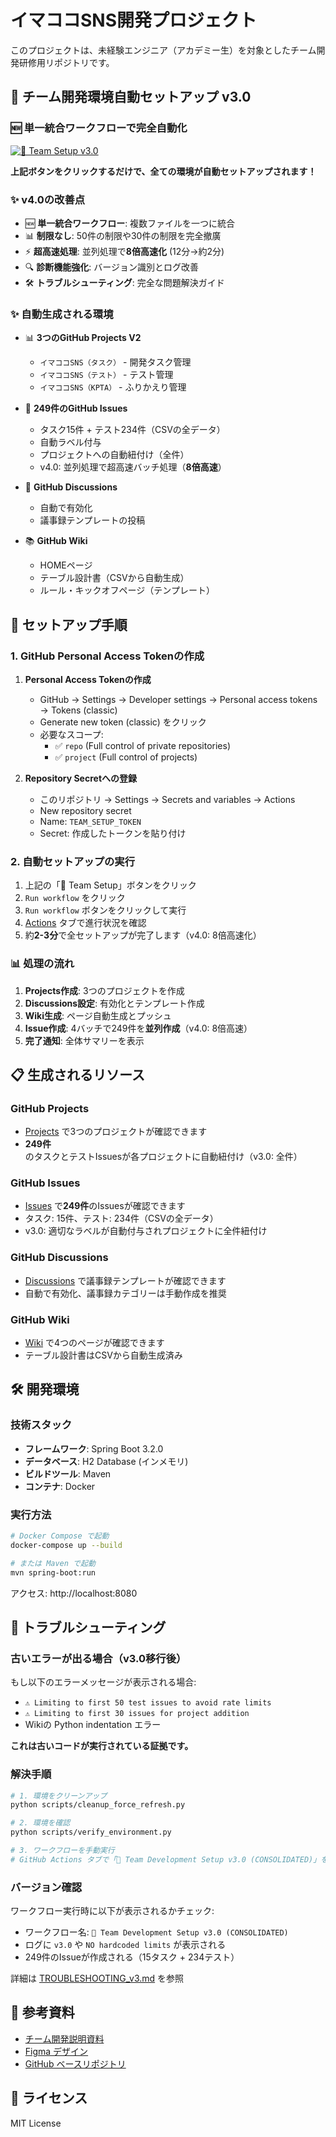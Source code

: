# イマココSNS開発プロジェクト

このプロジェクトは、未経験エンジニア（アカデミー生）を対象としたチーム開発研修用リポジトリです。

## 🚀 チーム開発環境自動セットアップ v3.0

### 🆕 単一統合ワークフローで完全自動化

[![🚀 Team Setup v3.0](https://img.shields.io/badge/🚀_Team_Setup_v3.0-Click_to_Start-success?style=for-the-badge&logo=github)](../../actions/workflows/team-setup.yml)

**上記ボタンをクリックするだけで、全ての環境が自動セットアップされます！**

### ✨ v4.0の改善点
- 🆕 **単一統合ワークフロー**: 複数ファイルを一つに統合
- 📊 **制限なし**: 50件の制限や30件の制限を完全撤廣
- ⚡ **超高速処理**: 並列処理で**8倍高速化** (12分→約2分)
- 🔍 **診断機能強化**: バージョン識別とログ改善
- 🛠️ **トラブルシューティング**: 完全な問題解決ガイド

### ✨ 自動生成される環境

- 📊 **3つのGitHub Projects V2**
  - `イマココSNS（タスク）` - 開発タスク管理
  - `イマココSNS（テスト）` - テスト管理
  - `イマココSNS（KPTA）` - ふりかえり管理
  
- 🎯 **249件のGitHub Issues**
  - タスク15件 + テスト234件（CSVの全データ）
  - 自動ラベル付与
  - プロジェクトへの自動紐付け（全件）
  - v4.0: 並列処理で超高速バッチ処理（**8倍高速**）
  
- 💬 **GitHub Discussions**
  - 自動で有効化
  - 議事録テンプレートの投稿
  
- 📚 **GitHub Wiki**
  - HOMEページ
  - テーブル設計書（CSVから自動生成）
  - ルール・キックオフページ（テンプレート）

## 🔑 セットアップ手順

### 1. GitHub Personal Access Tokenの作成

1. **Personal Access Tokenの作成**
   - GitHub → Settings → Developer settings → Personal access tokens → Tokens (classic)
   - Generate new token (classic) をクリック
   - 必要なスコープ:
     - ✅ `repo` (Full control of private repositories)
     - ✅ `project` (Full control of projects)

2. **Repository Secretへの登録**
   - このリポジトリ → Settings → Secrets and variables → Actions
   - New repository secret
   - Name: `TEAM_SETUP_TOKEN`
   - Secret: 作成したトークンを貼り付け

### 2. 自動セットアップの実行

1. 上記の「🚀 Team Setup」ボタンをクリック
2. `Run workflow` をクリック  
3. `Run workflow` ボタンをクリックして実行
4. [Actions](../../actions) タブで進行状況を確認
5. 約**2-3分**で全セットアップが完了します（v4.0: 8倍高速化）

### 📊 処理の流れ

1. **Projects作成**: 3つのプロジェクトを作成
2. **Discussions設定**: 有効化とテンプレート作成
3. **Wiki生成**: ページ自動生成とプッシュ
4. **Issue作成**: 4バッチで249件を**並列作成**（v4.0: 8倍高速）
5. **完了通知**: 全体サマリーを表示

## 📋 生成されるリソース

### GitHub Projects
- [Projects](../../projects) で3つのプロジェクトが確認できます
- **249件**のタスクとテストIssuesが各プロジェクトに自動紐付け（v3.0: 全件）

### GitHub Issues  
- [Issues](../../issues) で**249件**のIssuesが確認できます
- タスク: 15件、テスト: 234件（CSVの全データ）
- v3.0: 適切なラベルが自動付与されプロジェクトに全件紐付け

### GitHub Discussions
- [Discussions](../../discussions) で議事録テンプレートが確認できます
- 自動で有効化、議事録カテゴリーは手動作成を推奨

### GitHub Wiki
- [Wiki](../../wiki) で4つのページが確認できます
- テーブル設計書はCSVから自動生成済み

## 🛠️ 開発環境

### 技術スタック

- **フレームワーク**: Spring Boot 3.2.0
- **データベース**: H2 Database (インメモリ)
- **ビルドツール**: Maven
- **コンテナ**: Docker

### 実行方法

```bash
# Docker Compose で起動
docker-compose up --build

# または Maven で起動
mvn spring-boot:run
```

アクセス: http://localhost:8080

## 🔧 トラブルシューティング

### 古いエラーが出る場合（v3.0移行後）
もし以下のエラーメッセージが表示される場合:
- `⚠️ Limiting to first 50 test issues to avoid rate limits`
- `⚠️ Limiting to first 30 issues for project addition`
- Wikiの Python indentation エラー

**これは古いコードが実行されている証拠です。**

### 解決手順
```bash
# 1. 環境をクリーンアップ
python scripts/cleanup_force_refresh.py

# 2. 環境を確認
python scripts/verify_environment.py

# 3. ワークフローを手動実行
# GitHub Actions タブで「🚀 Team Development Setup v3.0 (CONSOLIDATED)」を実行
```

### バージョン確認
ワークフロー実行時に以下が表示されるかチェック:
- ワークフロー名: `🚀 Team Development Setup v3.0 (CONSOLIDATED)`
- ログに `v3.0` や `NO hardcoded limits` が表示される
- 249件のIssueが作成される（15タスク + 234テスト）

詳細は [TROUBLESHOOTING_v3.md](./TROUBLESHOOTING_v3.md) を参照

## 📝 参考資料

- [チーム開発説明資料](https://docs.google.com/presentation/d/1XO9Ru_5e85g63vwidmGGKmOZdUMKjqPG/edit?slide=id.p1#slide=id.p1)
- [Figma デザイン](https://www.figma.com/file/l8Zzw1wPJBitm0bQMNXTdB/イマココSNS)
- [GitHub ベースリポジトリ](https://github.com/prum-jp/imakoko-base)

## 📝 ライセンス

MIT License